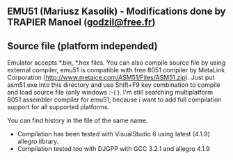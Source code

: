EMU51 (Mariusz Kasolik) - Modifications done by TRAPIER Manoel (godzil@free.fr)
-------------------------------------------------------------------------------

Source file (platform independed)
---------------------------------

Emulator accepts *.bin, *.hex files.
You can also compile source file by using external compiler, emu51 is compatible with
free 8051 compiler by MetaLink Corporation (http://www.metaice.com/ASM51/Files/ASM51.zip).
Just put asm51.exe into this directory and use Shift+F9 key combination to compile and load source file (only windows :-( ).
I'm still searching multiplatform 8051 assembler compiler for emu51, because i want to add full compilation support for all supported platforms.


You can find history in the file of the same name.

 - Compilation has been tested with VisualStudio 6 using latest (4.1.9) allegro library.
 - Compilation tested too with DJGPP with GCC 3.2.1 and allegro 4.1.9 
